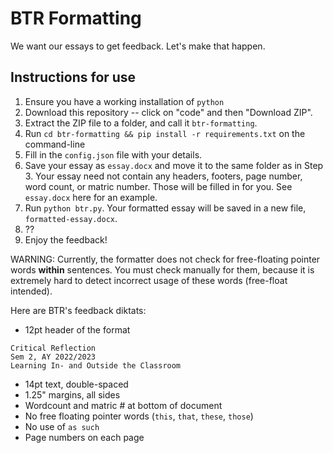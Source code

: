 # BTR Formatting

We want our essays to get feedback. Let's make that happen. 

## Instructions for use
1. Ensure you have a working installation of `python`
1. Download this repository -- click on "code" and then "Download ZIP". 
1. Extract the ZIP file to a folder, and call it `btr-formatting`. 
1. Run `cd btr-formatting && pip install -r requirements.txt` on the command-line
1. Fill in the `config.json` file with your details. 
1. Save your essay as `essay.docx` and move it to the same folder as in Step 3. Your essay need not contain any headers, footers, page number, word count, or matric number. Those will be filled in for you. See `essay.docx` here for an example. 
1. Run `python btr.py`. Your formatted essay will be saved in a new file, `formatted-essay.docx`. 
1. ??
1. Enjoy the feedback!

WARNING: Currently, the formatter does not check for free-floating pointer words __within__ sentences. You must check manually for them, because it is extremely hard to detect incorrect usage of these words (free-float intended).  

Here are BTR's feedback diktats:

- 12pt header of the format
```
Critical Reflection
Sem 2, AY 2022/2023
Learning In- and Outside the Classroom
```
- 14pt text, double-spaced
- 1.25" margins, all sides
- Wordcount and matric # at bottom of document
- No free floating pointer words (`this`, `that`, `these`, `those`)
- No use of `as such`
- Page numbers on each page
